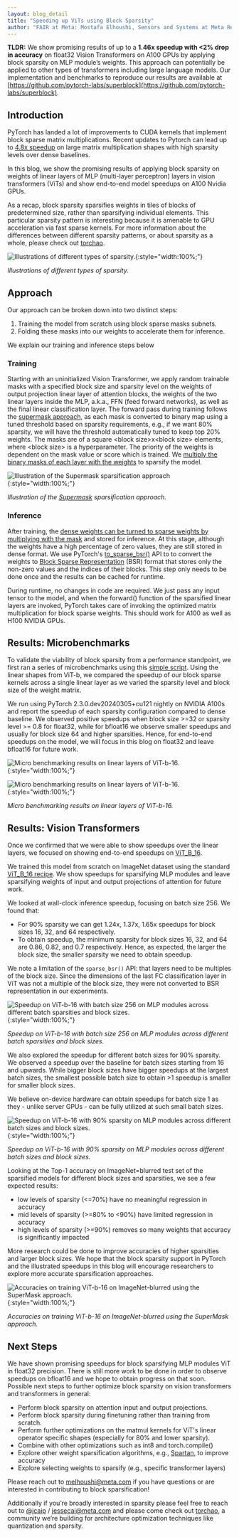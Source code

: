 ```yaml
---
layout: blog_detail
title: "Speeding up ViTs using Block Sparsity"
author: "FAIR at Meta: Mostafa Elhoushi, Sensors and Systems at Meta Reality Labs Research: Syed Shakib Sarwar, Aaryan Kothapalli, Mia Kasperek, Barbara De Salvo, PyTorch at Meta: Christian Puhrsch, Jesse Cai, Joe Isaacson, Quantsight: Andrew James, Pearu Peterson, Nikita Vedeneev"
---
```


**TLDR:** We show promising results of up to a **1.46x speedup with &lt;2% drop in accuracy** on float32 Vision Transformers on A100 GPUs by applying block sparsity on MLP module’s weights. This approach can potentially be applied to other types of transformers including large language models. Our implementation and benchmarks to reproduce our results are available at [https://github.com/pytorch-labs/superblock](https://github.com/pytorch-labs/superblock).


## Introduction

PyTorch has landed a lot of improvements to CUDA kernels that implement block sparse matrix multiplications. Recent updates to Pytorch can lead up to [4.8x speedup](https://gist.github.com/cpuhrsch/7fec60079cbe2daeff59c0577f933320) on large matrix multiplication shapes with high sparsity levels over dense baselines.

In this blog, we show the promising results of applying block sparsity on weights of linear layers of MLP (multi-layer perceptron) layers in vision transformers (ViTs) and show end-to-end model speedups on A100 Nvidia GPUs.

As a recap, block sparsity sparsifies weights in tiles of blocks of predetermined size, rather than sparsifying individual elements. This particular sparsity pattern is interesting because it is amenable to GPU acceleration via fast sparse kernels. For more information about the differences between different sparsity patterns, or about sparsity as a whole, please check out [torchao](https://github.com/pytorch/ao/tree/main/torchao/sparsity). 


![Illustrations of different types of sparsity.](/assets/images/speeding-up-vits/fig1.png){:style="width:100%;"}


_Illustrations of different types of sparsity._


## Approach

Our approach can be broken down into two distinct steps:



1. Training the model from scratch using block sparse masks subnets. 
2. Folding these masks into our weights to accelerate them for inference. 

We explain our training and inference steps below


### Training

Starting with an uninitialized Vision Transformer, we apply random trainable masks with a specified block size and sparsity level on the weights of output projection linear layer of attention blocks, the weights of the two linear layers inside the MLP, a.k.a., FFN (feed forward networks), as well as the final linear classification layer. The forward pass during training follows the [supermask approach](https://arxiv.org/abs/2207.00670), as each mask is converted to binary map using a tuned threshold based on sparsity requirements, e.g., if we want 80% sparsity, we will have the threshold automatically tuned to keep top 20% weights. The masks are of a square &lt;block size>x&lt;block size> elements, where &lt;block size> is a hyperparameter. The priority of the weights is dependent on the mask value or score which is trained. We [multiply the binary masks of each layer with the weights](https://github.com/pytorch-labs/superblock/blob/7a469210c7bcb846dd8b6bfa848d104312312126/supermask.py#L130) to sparsify the model. 

![Illustration of the Supermask sparsification approach](/assets/images/speeding-up-vits/fig2.png){:style="width:100%;"}

_Illustration of the [Supermask](https://arxiv.org/abs/2207.00670) sparsification approach._


### Inference 

After training, the [dense weights can be turned to sparse weights by multiplying with the mask](https://github.com/pytorch-labs/superblock/blob/7a469210c7bcb846dd8b6bfa848d104312312126/supermask.py#L122-L125) and stored for inference. At this stage, although the weights have a high percentage of zero values, they are still stored in dense format. We use PyTorch's [to_sparse_bsr()](https://pytorch.org/docs/stable/generated/torch.Tensor.to_sparse_bsr.html) API to to convert the weights to [Block Sparse Representation](https://pytorch.org/docs/stable/sparse.html#sparse-bsr-docs) (BSR) format that stores only the non-zero values and the indices of their blocks. This step only needs to be done once and the results can be cached for runtime. 

During runtime, no changes in code are required. We just pass any input tensor to the model, and when the forward() function of the sparsified linear layers are invoked, PyTorch takes care of invoking the optimized matrix multiplication for block sparse weights. This should work for A100 as well as H100 NVIDIA GPUs.


## Results: Microbenchmarks

To validate the viability of block sparsity from a performance standpoint, we first ran a series of microbenchmarks using this [simple script](https://github.com/pytorch/ao/blob/73f8efce1e950235f58dc917ee204517ec74bba0/benchmarks/benchmark_gpu_sparsity.py). Using the linear shapes from ViT-b, we compared the speedup of our block sparse kernels across a single linear layer as we varied the sparsity level and block size of the weight matrix. 

We run using PyTorch 2.3.0.dev20240305+cu121 nightly on NVIDIA A100s and report the speedup of each sparsity configuration compared to dense baseline. We observed positive speedups when block size >=32 or sparsity level >= 0.8 for float32, while for bfloat16 we observe smaller speedups and usually for block size 64 and higher sparsities. Hence, for end-to-end speedups on the model, we will focus in this blog on float32 and leave bfloat16 for future work. 


    
![Micro benchmarking results on linear layers of ViT-b-16.](/assets/images/speeding-up-vits/fig3.png){:style="width:100%;"}



    
![Micro benchmarking results on linear layers of ViT-b-16.](/assets/images/speeding-up-vits/fig4.png){:style="width:100%;"}


_Micro benchmarking results on linear layers of ViT-b-16._


## Results: Vision Transformers

Once we confirmed that we were able to show speedups over the linear layers, we focused on showing end-to-end speedups on [ViT_B_16](https://pytorch.org/vision/main/models/generated/torchvision.models.vit_b_16.html). 

We trained this model from scratch on ImageNet dataset using the standard [ViT_B_16 recipe](https://github.com/pytorch/vision/tree/main/references/classification#vit_b_16). We show speedups for sparsifying MLP modules and leave sparsifying weights of input and output projections of attention for future work.

We looked at wall-clock inference speedup, focusing on batch size 256. We found that:



* For 90% sparsity we can get 1.24x, 1.37x, 1.65x speedups for block sizes 16, 32, and 64 respectively.
* To obtain speedup, the minimum sparsity for block sizes 16, 32, and 64 are 0.86, 0.82, and 0.7 respectively. Hence, as expected, the larger the block size, the smaller sparsity we need to obtain speedup.

We note a limitation of the `sparse_bsr()` API: that layers need to be multiples of the block size. Since the dimensions of the last FC classification layer in ViT was not a multiple of the block size, they were not converted to BSR representation in our experiments.


![Speedup on ViT-b-16 with batch size 256 on MLP modules across different batch sparsities and block sizes.](/assets/images/speeding-up-vits/fig5.png){:style="width:100%;"}

_Speedup on ViT-b-16 with batch size 256 on MLP modules across different batch sparsities and block sizes._

We also explored the speedup for different batch sizes for 90% sparsity. We observed a speedup over the baseline for batch sizes starting from 16 and upwards. While bigger block sizes have bigger speedups at the largest batch sizes, the smallest possible batch size to obtain >1 speedup is smaller for smaller block sizes.

We believe on-device hardware can obtain speedups for batch size 1 as they - unlike server GPUs - can be fully utilized at such small batch sizes.


![Speedup on ViT-b-16 with 90% sparsity on MLP modules across different batch sizes and block sizes.](/assets/images/speeding-up-vits/fig6.png){:style="width:100%;"}


_Speedup on ViT-b-16 with 90% sparsity on MLP modules across different batch sizes and block sizes._

Looking at the Top-1 accuracy on ImageNet=blurred test set of the sparsified models for different block sizes and sparsities, we see a few expected results:



* low levels of sparsity (&lt;=70%) have no meaningful regression in accuracy
* mid levels of sparsity (>=80% to &lt;90%) have limited regression in accuracy
* high levels of sparsity (>=90%) removes so many weights that accuracy is significantly impacted

More research could be done to improve accuracies of higher sparsities and larger block sizes. We hope that the block sparsity support in PyTorch and the illustrated speedups in this blog will encourage researchers to explore more accurate sparsification approaches.


![Accuracies on training ViT-b-16 on ImageNet-blurred using the SuperMask approach.](/assets/images/speeding-up-vits/fig7.png){:style="width:100%;"}

_Accuracies on training ViT-b-16 on ImageNet-blurred using the SuperMask approach._


## Next Steps

We have shown promising speedups for block sparsifying MLP modules ViT in float32 precision.  There is still more work to be done in order to observe speedups on bfloat16 and we hope to obtain progress on that soon. Possible next steps to further optimize block sparsity on vision transformers and transformers in general:



* Perform block sparsity on attention input and output projections.
* Perform block sparsity during finetuning rather than training from scratch. 
* Perform further optimizations on the matmul kernels for ViT's linear operator specific shapes (especially for 80% and lower sparsity).
* Combine with other optimizations such as int8 and torch.compile()
* Explore other weight sparsification algorithms, e.g., [Spartan](https://arxiv.org/abs/2205.14107), to improve accuracy
* Explore selecting weights to sparsify (e.g., specific transformer layers)

Please reach out to [melhoushi@meta.com](mailto:melhoushi@meta.com) if you have questions or are interested in contributing to block sparsification!

Additionally if you’re broadly interested in sparsity please feel free to reach out to [@jcaip](https://github.com/jcaip) / [jessecai@meta.com](mailto:jessecai@meta.com) and please come check out [torchao](https://github.com/pytorch/ao), a community we’re building for architecture optimization techniques like quantization and sparsity.  